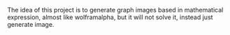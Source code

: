 The idea of this project is to generate graph images based in mathematical expression, almost like wolframalpha, but it will not solve it, instead just generate image.
